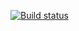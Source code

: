[![Build status](https://ci.appveyor.com/api/projects/status/le9v83t29b4op3up?svg=true)](https://ci.appveyor.com/project/annie131187/testmatchers)